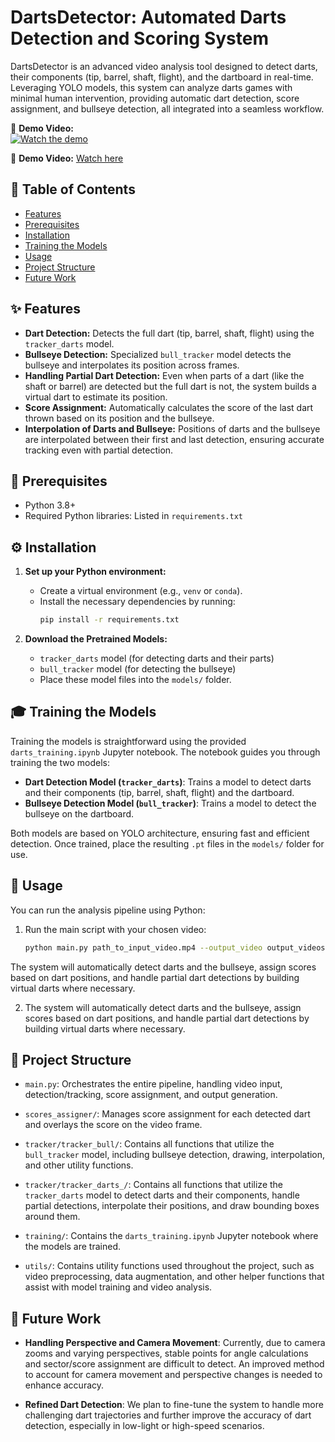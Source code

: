 # DartsDetector: Automated Darts Detection and Scoring System

DartsDetector is an advanced video analysis tool designed to detect darts, their components (tip, barrel, shaft, flight), and the dartboard in real-time. Leveraging YOLO models, this system can analyze darts games with minimal human intervention, providing automatic dart detection, score assignment, and bullseye detection, all integrated into a seamless workflow.

🎥 **Demo Video:**  
[![Watch the demo](https://img.icons8.com/ios-filled/452/video.png)](https://drive.google.com/file/d/1PPVUS4mfUHC9CDhEEpUWlUTZnlBnmQxh/view?usp=drive_link)

🎥 **Demo Video:** [Watch here](https://drive.google.com/file/d/1PPVUS4mfUHC9CDhEEpUWlUTZnlBnmQxh/view?usp=drive_link)

## 📁 Table of Contents

- [Features](#features)
- [Prerequisites](#prerequisites)
- [Installation](#installation)
- [Training the Models](#training-the-models)
- [Usage](#usage)
- [Project Structure](#project-structure)
- [Future Work](#future-work)

## ✨ Features

- **Dart Detection:** Detects the full dart (tip, barrel, shaft, flight) using the `tracker_darts` model.
- **Bullseye Detection:** Specialized `bull_tracker` model detects the bullseye and interpolates its position across frames.
- **Handling Partial Dart Detection:** Even when parts of a dart (like the shaft or barrel) are detected but the full dart is not, the system builds a virtual dart to estimate its position.
- **Score Assignment:** Automatically calculates the score of the last dart thrown based on its position and the bullseye.
- **Interpolation of Darts and Bullseye:** Positions of darts and the bullseye are interpolated between their first and last detection, ensuring accurate tracking even with partial detection.

## 🔧 Prerequisites

- Python 3.8+
- Required Python libraries: Listed in `requirements.txt`

## ⚙️ Installation

1. **Set up your Python environment:**
   - Create a virtual environment (e.g., `venv` or `conda`).
   - Install the necessary dependencies by running:
     ```bash
     pip install -r requirements.txt
     ```

2. **Download the Pretrained Models:**
   - `tracker_darts` model (for detecting darts and their parts)
   - `bull_tracker` model (for detecting the bullseye)
   - Place these model files into the `models/` folder.

## 🎓 Training the Models

Training the models is straightforward using the provided `darts_training.ipynb` Jupyter notebook. The notebook guides you through training the two models:

- **Dart Detection Model (`tracker_darts`)**: Trains a model to detect darts and their components (tip, barrel, shaft, flight) and the dartboard.
- **Bullseye Detection Model (`bull_tracker`)**: Trains a model to detect the bullseye on the dartboard.

Both models are based on YOLO architecture, ensuring fast and efficient detection.
Once trained, place the resulting `.pt` files in the `models/` folder for use.

## 🚀 Usage

You can run the analysis pipeline using Python:

1. Run the main script with your chosen video:
   ```bash
   python main.py path_to_input_video.mp4 --output_video output_videos/output_result.avi
The system will automatically detect darts and the bullseye, assign scores based on dart positions, and handle partial dart detections by building virtual darts where necessary.

2. The system will automatically detect darts and the bullseye, assign scores based on dart positions, and handle partial dart detections by building virtual darts where necessary.

## 🏰 Project Structure

- `main.py`: Orchestrates the entire pipeline, handling video input, detection/tracking, score assignment, and output generation.
  
- `scores_assigner/`: Manages score assignment for each detected dart and overlays the score on the video frame.
  
- `tracker/tracker_bull/`: Contains all functions that utilize the `bull_tracker` model, including bullseye detection, drawing, interpolation, and other utility functions.
  
- `tracker/tracker_darts_/`: Contains all functions that utilize the `tracker_darts` model to detect darts and their components, handle partial detections, interpolate their positions, and draw bounding boxes around them.
  
- `training/`: Contains the `darts_training.ipynb` Jupyter notebook where the models are trained.
  
- `utils/`: Contains utility functions used throughout the project, such as video preprocessing, data augmentation, and other helper functions that assist with model training and video analysis.

## 🔮 Future Work

- **Handling Perspective and Camera Movement**: Currently, due to camera zooms and varying perspectives, stable points for angle calculations and sector/score assignment are difficult to detect. An improved method to account for camera movement and perspective changes is needed to enhance accuracy.

- **Refined Dart Detection**: We plan to fine-tune the system to handle more challenging dart trajectories and further improve the accuracy of dart detection, especially in low-light or high-speed scenarios.


